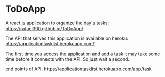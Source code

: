 # ToDoApp
A react.js application to organize the day's tasks:
https://rafael300.github.io/ToDoApp/

The API that serves this application is available on heroku: https://applicationtasklist.herokuapp.com/

The first time you access the application and add a task it may take some time before it connects with the API. So just wait a second.

end points of API:
https://applicationtasklist.herokuapp.com/app/task

